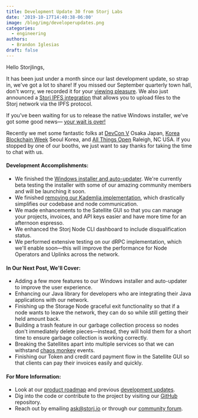 ```yaml
---
title: Development Update 30 from Storj Labs
date: '2019-10-17T14:40:38-06:00'
image: /blog/img/developerupdates.png
categories:
  - engineering
authors:
  - Brandon Iglesias
draft: false
---
```

Hello Storjlings, 

It has been just under a month since our last development update, so strap in, we've got a lot to share! If you missed our September quarterly town hall, don't worry, we recorded it for your [viewing pleasure](https://www.youtube.com/watch?v=uvLsE9OogS8&t=2116s). We also just announced a [Storj IPFS integration](http://storjipfs.com) that allows you to upload files to the Storj network via the IPFS protocol.

If you've been waiting for us to release the native Windows installer, we've got some good news— [your wait is over!](https://storj.io/blog/2019/10/storage-nodes-are-now-supported-on-windows-home/) 

Recently we met some fantastic folks at [DevCon V](https://devcon.org/) Osaka Japan, [Korea Blockchain Week](https://koreablockchainweek.com/) Seoul Korea, and [All Things Open](https://allthingsopen.org/) Raleigh, NC USA. If you stopped by one of our booths, we just want to say thanks for taking the time to chat with us.

#### Development Accomplishments:

* We finished the [Windows installer and auto-updater](https://storj.io/blog/2019/10/storage-nodes-are-now-supported-on-windows-home/). We're currently beta testing the installer with some of our amazing community members and will be launching it soon. 
* We finished [removing our Kademlia implementation](https://forum.storj.io/t/design-draft-removing-kademlia/1038), which drastically simplifies our codebase and node communication.  
* We made enhancements to the Satellite GUI so that you can manage your projects, invoices, and API keys easier and have more time for an afternoon espresso.  
* We enhanced the Storj Node CLI dashboard to include disqualification status.  
* We performed extensive testing on our dRPC implementation, which we'll enable soon—this will improve the performance for Node Operators and Uplinks across the network.  

#### In Our Next Post, We'll Cover:

* Adding a few more features to our Windows installer and auto-updater to improve the user experience. 
* Enhancing our Java library for developers who are integrating their Java applications with our network.  
* Finishing up the Storage Node graceful exit functionality so that if a node wants to leave the network, they can do so while still getting their held amount back.  
* Building a trash feature in our garbage collection process so nodes don't immediately delete pieces—instead, they will hold them for a short time to ensure garbage collection is working correctly. 
* Breaking the Satellites apart into multiple services so that we can withstand [chaos monkey](https://github.com/Netflix/chaosmonkey) events. 
* Finishing our Token and credit card payment flow in the Satellite GUI so that clients can pay their invoices easily and quickly.  

#### For More Information: 

* Look at our [product roadmap](https://storjlabs.aha.io/published/01ee405b4bd8d14208c5256d70d73a38?page=1) and previous [development updates](https://storj.io/blog/2019/09/development-update-29-from-storj-labs/).  
* Dig into the code or contribute to the project by visiting our [GitHub](https://github.com/storj/storj) repository.  
* Reach out by emailing ask@storj.io or through our [community forum](https://forum.storj.io).
